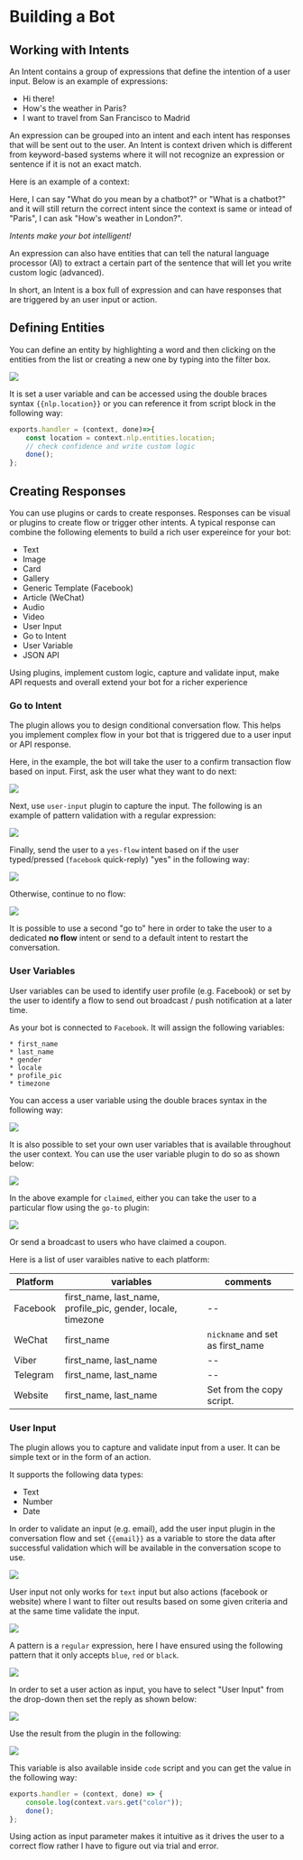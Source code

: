 # Building a Bot

## Working with Intents

An Intent contains a group of expressions that define the intention of a user input.
Below is an example of expressions:

* Hi there!
* How's the weather in Paris?
* I want to travel from San Francisco to Madrid

An expression can be grouped into an intent and each intent has responses that will be sent out to the user.
An Intent is context driven which is different from keyword-based systems where it will not recognize an expression or sentence if it is not an exact match.

Here is an example of a context:

Here, I can say "What do you mean by a chatbot?" or "What is a chatbot?" and it will still return the correct intent since the context is same or intead of "Paris", I can ask "How's weather in London?".

_Intents make your bot intelligent!_

An expression can also have entities that can tell the natural language processor (AI) to extract a certain part of the sentence that will let you write custom logic (advanced). 


In short, an Intent is a box full of expression and can have responses that are triggered by an user input or action.

## Defining Entities

You can define an entity by highlighting a word and then clicking on the entities from the list or creating a new one by typing into the filter box.


![](define-entity.png)


It is set a user variable and can be accessed using the double braces syntax `{{nlp.location}}` or you can reference it from script block in the following way:

```javascript
exports.handler = (context, done)=>{
    const location = context.nlp.entities.location;
    // check confidence and write custom logic
    done();
};
```

## Creating Responses

You can use plugins or cards to create responses. Responses can be visual or plugins to create flow or trigger other intents. A typical response can combine the following elements to build a rich user expereince for your bot:

*  Text
*  Image
*  Card 
*  Gallery
*  Generic Template (Facebook)
*  Article (WeChat)
*  Audio
*  Video
*  User Input
*  Go to Intent
*  User Variable
*  JSON API

Using plugins, implement custom logic, capture and validate input, make API requests and overall extend your bot for a richer experience


### Go to Intent

The plugin allows you to design conditional conversation flow. This helps you implement complex flow in your bot that is triggered due to a user input or API response.

Here, in the example, the bot will take the user to a confirm transaction flow based on input. First, ask the user what they want to do next:

![](go-to-input.png)


Next, use `user-input` plugin to capture the input. The following is an example of pattern validation with a regular expression:

![](go-to-user-input.png)

Finally, send the user to a `yes-flow` intent based on if the user typed/pressed (`facebook` quick-reply) "yes" in the following way:

![](go-to-flow.png)


Otherwise, continue to no flow:

![](no-flow.png)


It is possible to use a second "go to" here in order to take the user to a dedicated __no flow__ intent or send to a default intent to restart the conversation.


### User Variables

User variables can be used to identify user profile (e.g. Facebook) or set by the user to identify a flow to send out broadcast / push notification at a later time. 

As your bot is connected to `Facebook`. It will assign the following variables:

    * first_name
    * last_name
    * gender
    * locale
    * profile_pic
    * timezone


You can access a user variable using the double braces syntax in the following way:

![](facebook-variable.png)


It is also possible to set your own user variables that is available throughout the user context. You can use the user variable plugin to do so as shown below:

![](user-variable.png)

In the above example for `claimed`, either you can take the user to a particular flow using the `go-to` plugin:

![](user-variable-goto.png)

Or send a broadcast to users who have claimed a coupon.


Here is a list of user varaibles native to each platform:


| Platform | variables | comments|
| -- | -- | -- |
| Facebook | first_name, last_name, profile_pic, gender, locale, timezone | -- |
| WeChat | first_name | `nickname` and set as first_name |
| Viber | first_name, last_name | -- |
| Telegram | first_name, last_name | -- |
| Website | first_name, last_name | Set from the copy script. |


### User Input

The plugin allows you to capture and validate input from a user. It can be simple text or in the form of an action.

It supports the following data types:

* Text
* Number
* Date


In order to validate an input (e.g. email), add the user input plugin in the conversation flow and set `{{email}}` as a variable to store the data after successful validation which will be available in the conversation scope to use.

![](user-input-email.png)


User input not only works for `text` input but also actions (facebook or website) where I want to filter out results based on some given criteria and at the same time validate the input.

![](user-input-quick-reply.png)


A pattern is a `regular` expression, here I have ensured using the following pattern that it only accepts `blue`, `red` or `black`.

![](user-input-reply.png)


In order to set a user action as input, you have to select "User Input" from the drop-down then set the reply as shown below:

![](user-input-quick-reply-dialog.png)


Use the result from the plugin in the following:

![](user-input-confirm.png)

This variable is also available inside `code` script and you can get the value in the following way:

```javascript
exports.handler = (context, done) => {
    console.log(context.vars.get("color"));
    done();
};
```

Using action as input parameter makes it intuitive as it drives the user to a correct flow rather I have to figure out via trial and error.





